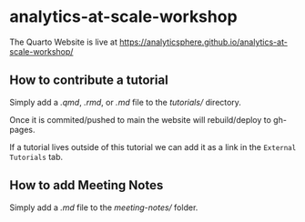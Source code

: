 # analytics-at-scale-workshop

The Quarto Website is live at <https://analyticsphere.github.io/analytics-at-scale-workshop/>

## How to contribute a tutorial

Simply add a *.qmd*, *.rmd*, or *.md* file to the *tutorials/* directory. 

Once it is commited/pushed to main the website will rebuild/deploy to gh-pages. 

If a tutorial lives outside of this tutorial we can add it as a link in the `External Tutorials` tab. 

## How to add Meeting Notes

Simply add a *.md* file to the *meeting-notes/* folder.
